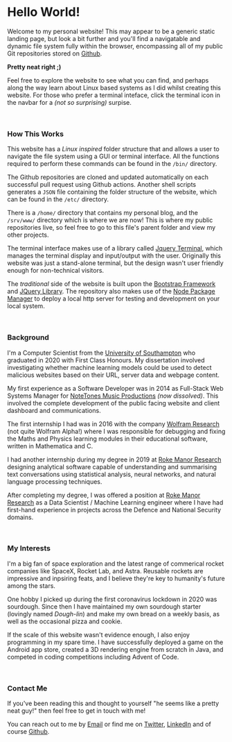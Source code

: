 # Hello World!

Welcome to my personal website! This may appear to be a generic static landing page, but look a bit further and you'll find a navigatable and dynamic file system fully within the browser, encompassing all of my public Git repositories stored on [Github](https://github.com/edgorman).

__Pretty neat right ;)__

Feel free to explore the website to see what you can find, and perhaps along the way learn about Linux based systems as I did whilst creating this website. For those who prefer a terminal inteface, click the terminal icon in the navbar for a *(not so surprising)* surpise.

<br>

### How This Works

This website has a *Linux inspired* folder structure that and allows a user to navigate the file system using a GUI or terminal interface. All the functions required to perform these commands can be found in the ```/bin/``` directory. 

The Github repositories are cloned and updated automatically on each successful pull request using Github actions. Another shell scripts generates a ```JSON``` file containing the folder structure of the website, which can be found in the ```/etc/``` directory.

There is a ```/home/``` directory that contains my personal blog, and the ```/srv/www/``` directory which is where we are now! This is where my public repositories live, so feel free to go to this file's parent folder and view my other projects.

The terminal interface makes use of a library called [Jquery Terminal](https://terminal.jcubic.pl/), which manages the terminal display and input/output with the user. Originally this website was just a stand-alone terminal, but the design wasn't user friendly enough for non-technical visitors.

The *traditional* side of the website is built upon the [Bootstrap Framework](https://getbootstrap.com/) and [JQuery Library](https://jquery.com/). The repository also makes use of the [Node Package Manager](https://www.npmjs.com/) to deploy a local http server for testing and development on your local system. 

<br>

### Background

I'm a Computer Scientist from the [University of Southampton](https://www.ecs.soton.ac.uk/) who graduated in 2020 with First Class Honours. My dissertation involved investigating whether machine learning models could be used to detect malicious websites based on their URL, server data and webpage content.

My first experience as a Software Developer was in 2014 as Full-Stack Web Systems Manager for [NoteTones Music Productions](https://web.archive.org/web/20170710041203/http://notetones.com/) *(now dissolved)*. This involved the complete development of the public facing website and client dashboard and communications.

The first internship I had was in 2016 with the company [Wolfram Research](https://www.bloomberg.com/profile/company/0269405D:LN) (not quite Wolfram Alpha!) where I was responsible for debugging and fixing the Maths and Physics learning modules in their educational software, written in Mathematica and C.

I had another internship during my degree in 2019 at [Roke Manor Research](https://www.roke.co.uk/) designing analytical software capable of understanding and summarising text conversations using statistical analysis, neural networks, and natural language processing techniques.

After completing my degree, I was offered a position at [Roke Manor Research](https://www.roke.co.uk) as a Data Scientist / Machine Learning engineer where I have had first-hand experience in projects across the Defence and National Security domains.

<br>

### My Interests

I'm a big fan of space exploration and the latest range of commerical rocket companies like SpaceX, Rocket Lab, and Astra. Reusable rockets are impressive and inpsiring feats, and I believe they're key to humanity's future among the stars.

One hobby I picked up during the first coronavirus lockdown in 2020 was sourdough. Since then I have maintained my own sourdough starter (lovingly named *Dough-lin*) and make my own bread on a weekly basis, as well as the occasional pizza and cookie.

If the scale of this website wasn't evidence enough, I also enjoy programming in my spare time. I have successfully deployed a game on the Android app store, created a 3D rendering engine from scratch in Java, and competed in coding competitions including Advent of Code. 

<br>

###  Contact Me

If you've been reading this and thought to yourself "he seems like a pretty neat guy!" then feel free to get in touch with me! 

You can reach out to me by [Email](mailto:ejgorman@gmail.com) or find me on [Twitter](https://twitter.com/edgygorman), [LinkedIn](https://linkedin.com/in/edward-john-gorman) and of course [Github](https://github.com/edgorman). 